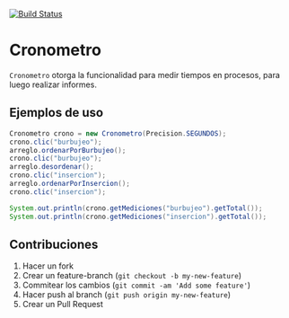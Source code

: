 [![Build Status](https://travis-ci.org/programacion-avanzada/cronometro.svg?branch=master)](https://travis-ci.org/programacion-avanzada/cronometro)

# Cronometro

`Cronometro` otorga la funcionalidad para medir tiempos en procesos, para luego realizar informes.

## Ejemplos de uso

```java
Cronometro crono = new Cronometro(Precision.SEGUNDOS);
crono.clic("burbujeo");
arreglo.ordenarPorBurbujeo();
crono.clic("burbujeo");
arreglo.desordenar();
crono.clic("insercion");
arreglo.ordenarPorInsercion();
crono.clic("insercion");

System.out.println(crono.getMediciones("burbujeo").getTotal());
System.out.println(crono.getMediciones("insercion").getTotal());
```

## Contribuciones

1. Hacer un fork
2. Crear un feature-branch (`git checkout -b my-new-feature`)
3. Commitear los cambios (`git commit -am 'Add some feature'`)
4. Hacer push al branch (`git push origin my-new-feature`)
5. Crear un Pull Request